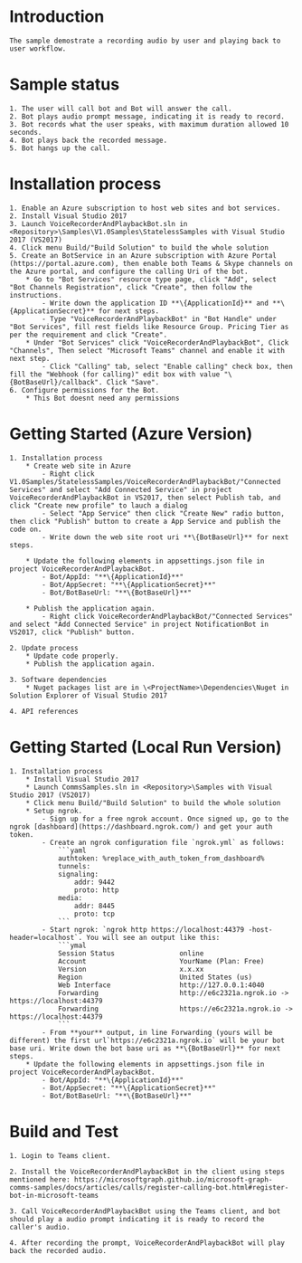 ﻿# Introduction
    The sample demostrate a recording audio by user and playing back to user workflow. 

# Sample status
    1. The user will call bot and Bot will answer the call.
    2. Bot plays audio prompt message, indicating it is ready to record.
    3. Bot records what the user speaks, with maximum duration allowed 10 seconds.
    4. Bot plays back the recorded message.
    5. Bot hangs up the call.

# Installation process
    1. Enable an Azure subscription to host web sites and bot services. 
    2. Install Visual Studio 2017
    3. Launch VoiceRecorderAndPlaybackBot.sln in <Repository>\Samples\V1.0Samples\StatelessSamples with Visual Studio 2017 (VS2017)
    4. Click menu Build/"Build Solution" to build the whole solution
    5. Create an BotService in an Azure subscription with Azure Portal (https://portal.azure.com), then enable both Teams & Skype channels on the Azure portal, and configure the calling Uri of the bot. 
        * Go to "Bot Services" resource type page, click "Add", select "Bot Channels Registration", click "Create", then follow the instructions. 
            - Write down the application ID **\{ApplicationId}** and **\{ApplicationSecret}** for next steps. 
            - Type "VoiceRecorderAndPlaybackBot" in "Bot Handle" under "Bot Services", fill rest fields like Resource Group. Pricing Tier as per the requirement and click "Create".
        * Under "Bot Services" click "VoiceRecorderAndPlaybackBot", Click "Channels", Then select "Microsoft Teams" channel and enable it with next step.
            - Click "Calling" tab, select "Enable calling" check box, then fill the "Webhook (for calling)" edit box with value "\{BotBaseUrl}/callback". Click "Save".
    6. Configure permissions for the Bot.
        * This Bot doesnt need any permissions
    
# Getting Started (Azure Version)
    1. Installation process
        * Create web site in Azure
            - Right click V1.0Samples/StatelessSamples/VoiceRecorderAndPlaybackBot/"Connected Services" and select "Add Connected Service" in project VoiceRecorderAndPlaybackBot in VS2017, then select Publish tab, and click "Create new profile" to lauch a dialog
            - Select "App Service" then click "Create New" radio button, then click "Publish" button to create a App Service and publish the code on. 
            - Write down the web site root uri **\{BotBaseUrl}** for next steps.
  
        * Update the following elements in appsettings.json file in project VoiceRecorderAndPlaybackBot.
            - Bot/AppId: "**\{ApplicationId}**"
            - Bot/AppSecret: "**\{ApplicationSecret}**"
            - Bot/BotBaseUrl: "**\{BotBaseUrl}**"

        * Publish the application again. 
            - Right click VoiceRecorderAndPlaybackBot/"Connected Services" and select "Add Connected Service" in project NotificationBot in VS2017, click "Publish" button.

    2. Update process
        * Update code properly.
        * Publish the application again.

    3. Software dependencies
        * Nuget packages list are in \<ProjectName>\Dependencies\Nuget in Solution Explorer of Visual Studio 2017

    4. API references

# Getting Started (Local Run Version)
    1. Installation process
        * Install Visual Studio 2017
        * Launch CommsSamples.sln in <Repository>\Samples with Visual Studio 2017 (VS2017)
        * Click menu Build/"Build Solution" to build the whole solution
        * Setup ngrok.
            - Sign up for a free ngrok account. Once signed up, go to the ngrok [dashboard](https://dashboard.ngrok.com/) and get your auth token.
            - Create an ngrok configuration file `ngrok.yml` as follows:
                ```yaml
                authtoken: %replace_with_auth_token_from_dashboard%
                tunnels:
                signaling:
                    addr: 9442
                    proto: http
                media: 
                    addr: 8445
                    proto: tcp
                ```
            - Start ngrok: `ngrok http https://localhost:44379 -host-header=localhost`. You will see an output like this:
                ```ymal
                Session Status                online
                Account                       YourName (Plan: Free)
                Version                       x.x.xx
                Region                        United States (us)
                Web Interface                 http://127.0.0.1:4040
                Forwarding                    http://e6c2321a.ngrok.io -> https://localhost:44379
                Forwarding                    https://e6c2321a.ngrok.io -> https://localhost:44379
                ```
            - From **your** output, in line Forwarding (yours will be different) the first url`https://e6c2321a.ngrok.io` will be your bot base uri. Write down the bot base uri as **\{BotBaseUrl}** for next steps.
        * Update the following elements in appsettings.json file in project VoiceRecorderAndPlaybackBot.
            - Bot/AppId: "**\{ApplicationId}**"
            - Bot/AppSecret: "**\{ApplicationSecret}**"
            - Bot/BotBaseUrl: "**\{BotBaseUrl}**"

# Build and Test
    1. Login to Teams client.

    2. Install the VoiceRecorderAndPlaybackBot in the client using steps mentioned here: https://microsoftgraph.github.io/microsoft-graph-comms-samples/docs/articles/calls/register-calling-bot.html#register-bot-in-microsoft-teams

    3. Call VoiceRecorderAndPlaybackBot using the Teams client, and bot should play a audio prompt indicating it is ready to record the caller's audio.

    4. After recording the prompt, VoiceRecorderAndPlaybackBot will play back the recorded audio.

